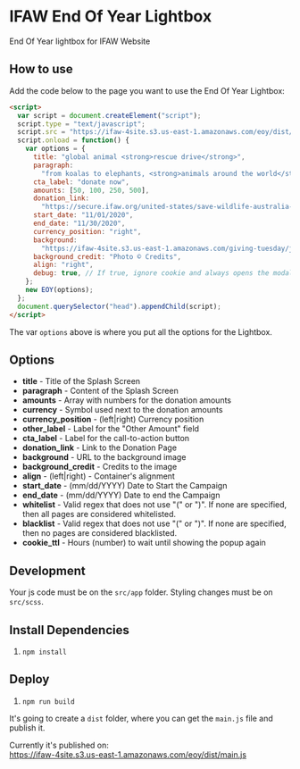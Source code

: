# IFAW End Of Year Lightbox

End Of Year lightbox for IFAW Website

## How to use

Add the code below to the page you want to use the End Of Year Lightbox:

```html
<script>
  var script = document.createElement("script");
  script.type = "text/javascript";
  script.src = "https://ifaw-4site.s3.us-east-1.amazonaws.com/eoy/dist/main.js";
  script.onload = function() {
    var options = {
      title: "global animal <strong>rescue drive</strong>",
      paragraph:
        "from koalas to elephants, <strong>animals around the world</strong> are relying on your support!",
      cta_label: "donate now",
      amounts: [50, 100, 250, 500],
      donation_link:
        "https://secure.ifaw.org/united-states/save-wildlife-australia-bushfires?a=b",
      start_date: "11/01/2020",
      end_date: "11/30/2020",
      currency_position: "right",
      background:
        "https://ifaw-4site.s3.us-east-1.amazonaws.com/giving-tuesday/jaguars.jpg",
      background_credit: "Photo © Credits",
      align: "right",
      debug: true, // If true, ignore cookie and always opens the modal
    };
    new EOY(options);
  };
  document.querySelector("head").appendChild(script);
</script>
```

The var `options` above is where you put all the options for the Lightbox.

## Options

- **title** - Title of the Splash Screen
- **paragraph** - Content of the Splash Screen
- **amounts** - Array with numbers for the donation amounts
- **currency** - Symbol used next to the donation amounts
- **currency_position** - (left|right) Currency position
- **other_label** - Label for the "Other Amount" field
- **cta_label** - Label for the call-to-action button
- **donation_link** - Link to the Donation Page
- **background** - URL to the background image
- **background_credit** - Credits to the image
- **align** - (left|right) - Container's alignment
- **start_date** - (mm/dd/YYYY) Date to Start the Campaign
- **end_date** - (mm/dd/YYYY) Date to end the Campaign
- **whitelist** - Valid regex that does not use "(" or ")". If none are specified, then all pages are considered whitelisted.
- **blacklist** - Valid regex that does not use "(" or ")". If none are specified, then no pages are considered blacklisted.
- **cookie_ttl** - Hours (number) to wait until showing the popup again

## Development

Your js code must be on the `src/app` folder. Styling changes must be on `src/scss`.

## Install Dependencies

1. `npm install`

## Deploy

1. `npm run build`

It's going to create a `dist` folder, where you can get the `main.js` file and publish it.

Currently it's published on:  
https://ifaw-4site.s3.us-east-1.amazonaws.com/eoy/dist/main.js
